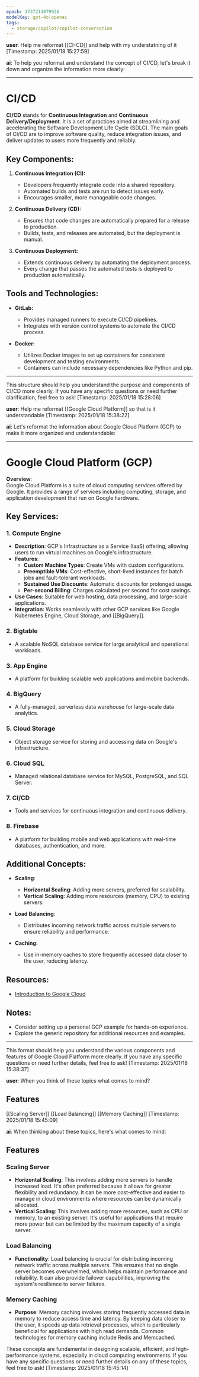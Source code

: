 ```yaml
---
epoch: 1737214079926
modelKey: gpt-4o|openai
tags:
  - storage/copilot/copilot-conversation
---
```


**user**: Help me reformat [[CI-CD]] and help with my understatning of it
[Timestamp: 2025/01/18 15:27:59]

**ai**: To help you reformat and understand the concept of CI/CD, let's break it down and organize the information more clearly:

---

# CI/CD

**CI/CD** stands for **Continuous Integration** and **Continuous Delivery/Deployment**. It is a set of practices aimed at streamlining and accelerating the Software Development Life Cycle (SDLC). The main goals of CI/CD are to improve software quality, reduce integration issues, and deliver updates to users more frequently and reliably.

## Key Components:

1. **Continuous Integration (CI):**
   - Developers frequently integrate code into a shared repository.
   - Automated builds and tests are run to detect issues early.
   - Encourages smaller, more manageable code changes.

2. **Continuous Delivery (CD):**
   - Ensures that code changes are automatically prepared for a release to production.
   - Builds, tests, and releases are automated, but the deployment is manual.

3. **Continuous Deployment:**
   - Extends continuous delivery by automating the deployment process.
   - Every change that passes the automated tests is deployed to production automatically.

## Tools and Technologies:

- **GitLab:**
  - Provides managed runners to execute CI/CD pipelines.
  - Integrates with version control systems to automate the CI/CD process.

- **Docker:**
  - Utilizes Docker images to set up containers for consistent development and testing environments.
  - Containers can include necessary dependencies like Python and pip.

---

This structure should help you understand the purpose and components of CI/CD more clearly. If you have any specific questions or need further clarification, feel free to ask!
[Timestamp: 2025/01/18 15:28:06]

**user**: Help me reformat [[Google Cloud Platform]] so that is it understandable 
[Timestamp: 2025/01/18 15:38:22]

**ai**: Let's reformat the information about Google Cloud Platform (GCP) to make it more organized and understandable:

---

# Google Cloud Platform (GCP)

**Overview**:  
Google Cloud Platform is a suite of cloud computing services offered by Google. It provides a range of services including computing, storage, and application development that run on Google hardware.

## Key Services:

### 1. Compute Engine
- **Description**: GCP's Infrastructure as a Service (IaaS) offering, allowing users to run virtual machines on Google's infrastructure.
- **Features**:
  - **Custom Machine Types**: Create VMs with custom configurations.
  - **Preemptible VMs**: Cost-effective, short-lived instances for batch jobs and fault-tolerant workloads.
  - **Sustained Use Discounts**: Automatic discounts for prolonged usage.
  - **Per-second Billing**: Charges calculated per second for cost savings.
- **Use Cases**: Suitable for web hosting, data processing, and large-scale applications.
- **Integration**: Works seamlessly with other GCP services like Google Kubernetes Engine, Cloud Storage, and [[BigQuery]].

### 2. Bigtable
- A scalable NoSQL database service for large analytical and operational workloads.

### 3. App Engine
- A platform for building scalable web applications and mobile backends.

### 4. BigQuery
- A fully-managed, serverless data warehouse for large-scale data analytics.

### 5. Cloud Storage
- Object storage service for storing and accessing data on Google's infrastructure.

### 6. Cloud SQL
- Managed relational database service for MySQL, PostgreSQL, and SQL Server.

### 7. CI/CD
- Tools and services for continuous integration and continuous delivery.

### 8. Firebase
- A platform for building mobile and web applications with real-time databases, authentication, and more.

## Additional Concepts:

- **Scaling**: 
  - **Horizontal Scaling**: Adding more servers, preferred for scalability.
  - **Vertical Scaling**: Adding more resources (memory, CPU) to existing servers.

- **Load Balancing**: 
  - Distributes incoming network traffic across multiple servers to ensure reliability and performance.

- **Caching**: 
  - Use in-memory caches to store frequently accessed data closer to the user, reducing latency.

## Resources:
- [Introduction to Google Cloud](https://www.youtube.com/watch?v=IeMYQ-qJeK4)

## Notes:
- Consider setting up a personal GCP example for hands-on experience.
- Explore the generic repository for additional resources and examples.

---

This format should help you understand the various components and features of Google Cloud Platform more clearly. If you have any specific questions or need further details, feel free to ask!
[Timestamp: 2025/01/18 15:38:37]

**user**: When you think of these topics what comes to mind?

## Features
[[Scaling Server]]
[[Load Balancing]]
[[Memory Caching]]
[Timestamp: 2025/01/18 15:45:09]

**ai**: When thinking about these topics, here's what comes to mind:

## Features

### Scaling Server
- **Horizontal Scaling**: This involves adding more servers to handle increased load. It's often preferred because it allows for greater flexibility and redundancy. It can be more cost-effective and easier to manage in cloud environments where resources can be dynamically allocated.
- **Vertical Scaling**: This involves adding more resources, such as CPU or memory, to an existing server. It's useful for applications that require more power but can be limited by the maximum capacity of a single server.

### Load Balancing
- **Functionality**: Load balancing is crucial for distributing incoming network traffic across multiple servers. This ensures that no single server becomes overwhelmed, which helps maintain performance and reliability. It can also provide failover capabilities, improving the system's resilience to server failures.

### Memory Caching
- **Purpose**: Memory caching involves storing frequently accessed data in memory to reduce access time and latency. By keeping data closer to the user, it speeds up data retrieval processes, which is particularly beneficial for applications with high read demands. Common technologies for memory caching include Redis and Memcached.

These concepts are fundamental in designing scalable, efficient, and high-performance systems, especially in cloud computing environments. If you have any specific questions or need further details on any of these topics, feel free to ask!
[Timestamp: 2025/01/18 15:45:14]